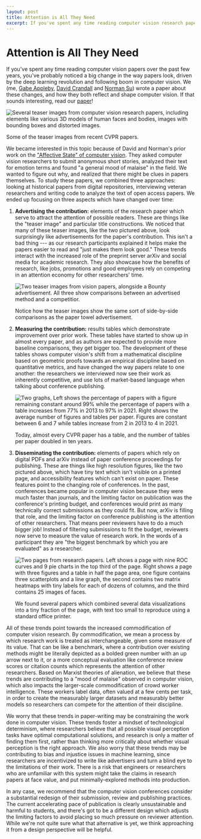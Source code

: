 ```yaml
---
layout: post
title: Attention is All They Need
excerpt: If you've spent any time reading computer vision research papers over the past few years, you've probably noticed a big change in the way ppaers look, driven by the deep learning revolution and subsequent boom in computer vision. We wrote a paper about these changes, and how they both reflect and shape computer vision.
---
```


# Attention is All They Need



If you've spent any time reading computer vision papers over the past few years, you've probably noticed a big change in the way papers look, driven by the deep learning revolution and following boom in computer vision. We (me, [Gabe Appleby](https://valt.cs.tufts.edu/people.html), [David Crandall](https://homes.luddy.indiana.edu/djcran/) and [Norman Su](https://users.soe.ucsc.edu/~normsu/)) wrote a paper about these changes, and how they both reflect and shape computer vision. If that sounds interesting, read our [paper](https://arxiv.org/abs/2209.11200)!

<img src='{{site.baseurl}}/assets/images/attention/teasers.png' alt='Several teaser images from computer vision research papers, including elements like various 3D models of human faces and bodies, images with bounding boxes and distorted images.'/>

Some of the teaser images from recent CVPR papers.

We became interested in this topic because of David and Norman's prior work on the ["Affective State" of computer vision](https://openaccess.thecvf.com/content/CVPR2021/papers/Su_The_Affective_Growth_of_Computer_Vision_CVPR_2021_paper.pdf). They asked computer vision researchers to submit anonymous short stories, analyzed their text for emotion terms and found "a general mood of malaise" in the field. We wanted to figure out why, and realized that there might be clues in papers themselves. To study these papers, we combined three approaches: looking at historical papers from digital repositories, interviewing veteran researchers and writing code to analyze the text of open access papers. We ended up focusing on three aspects which have changed over time:

1. **Advertising the contribution:** elements of the research paper which serve to attract the attention of possible readers. These are things like the "teaser image" and particular title constructions. We noticed that many of these teaser images, like the two pictured above, look surprisingly like advertisements for the paper's contribution. This isn't a bad thing --- as our research participants explained it helps make the papers easier to read and "just makes them look good." These trends interact with the increased role of the preprint server arXiv and social media for academic research. They also showcase how the benefits of research, like jobs, promotions and good employees rely on competing in an attention economy for other researchers' time.

    <img src='{{site.baseurl}}/assets/images/attention/teasers_2.png' alt='Two teaser images from vision papers, alongside a Bounty advertisement. All three show comparisons between an advertised method and a competitior.' />

    Notice how the teaser images show the same sort of side-by-side comparisons as the paper towel advertisement.

2. **Measuring the contribution:** results tables which demonstrate improvement over prior work. These tables have started to show up in almost every paper, and as authors are expected to provide more baseline comparisons, they get bigger too. The development of these tables shows computer vision's shift from a mathematical discipline based on geometric proofs towards an empirical discipline based on quantitative metrics, and have changed the way papers relate to one another: the researchers we interviewed now see their work as inherently competitive, and use lots of market-based language when talking about conference publishing.

    <img src='{{site.baseurl}}/assets/images/attention/tables.png' alt='Two graphs, Left shows the percentage of papers with a figure remaining constant around 99% while the percentage of papers with a table increases from 77% in 2013 to 97% in 2021. Right shows the average number of figures and tables per paper. Figures are constant between 6 and 7 while tables increase from 2 in 2013 to 4 in 2021.' />

    Today, almost every CVPR paper has a table, and the number of tables per paper doubled in ten years.

3. **Disseminating the contribution:** elements of papers which rely on digital PDFs and arXiv instead of paper conference proceedings for publishing. These are things like high resolution figures, like the two pictured above, which have tiny text which isn't visible on a printed page, and accessibility features which can't exist on paper. These features point to the changing role of conferences. In the past, conferences became popular in computer vision because they were much faster than journals, and the limiting factor on publication was the conference's printing budget, and conferences would print as many technically correct submissions as they could fit. But now, arXiv is filling that role, and the limiting factor on conference publishing is the attention of other researchers. That means peer reviewers have to do a much bigger job! Instead of filtering submissions to fit the budget, reviewers now serve to measure the value of research work. In the words of a participant they are "the biggest benchmark by which you are evaluated" as a researcher.

    <img src='{{site.baseurl}}/assets/images/attention/high_resolution_figures.png' alt='Two pages from research papers. Left shows a page with nine ROC curves and 9 pie charts in the top third of the page. Right shows a page with three figures and a table in half the page area, one figure contains three scatterplots and a line graph, the second contains two matrix heatmaps with tiny labels for each of dozens of columns, and the third contains 25 images of faces.' />

    We found several papers which combined several data visualizations into a tiny fraction of the page, with text too small to reproduce using a standard office printer.

All of these trends point towards the increased commodification of computer vision research. By commodification, we mean a process by which research work is treated as interchangeable, given some measure of its value. That can be like a benchmark, where a contribution over existing methods might be literally depicted as a bolded green number with an up arrow next to it, or a more conceptual evaluation like conference review scores or citation counts which represents the attention of other researchers. Based on Marxist theories of alienation, we believe that these trends are contributing to a "mood of malaise" observed in computer vision, which also impacts the larger-scale commodification of crowd worker intelligence. These workers label data, often valued at a few cents per task, in order to create the measurably larger datasets and measurably better models so researchers can compete for the attention of their discipline.

We worry that these trends in paper-writing may be constraining the work done in computer vision. These trends foster a mindset of technological determinism, where researchers believe that all possible visual perception tasks have optimal computational solutions, and research is only a matter of finding them first, rather than thinking more critically about whether visual perception is the right approach. We also worry that these trends may be contributing to bias and injustice issues in machine learning, since researchers are incentivized to write like advertisers and turn a blind eye to the limitations of their work. There is a risk that engineers or researchers who are unfamiliar with this system might take the claims in research papers at face value, and put minimally-explored methods into production.

In any case, we recommend that the computer vision conferences consider a substantial redesign of their submission, review and publishing practices. The current accelerating pace of publication is clearly unsustainable and harmful to students, and there's got to be a different design which adjusts the limiting factors to avoid placing so much pressure on reviewer attention. While we're not quite sure what that alternative is yet, we think approaching it from a design perspective will be helpful.
